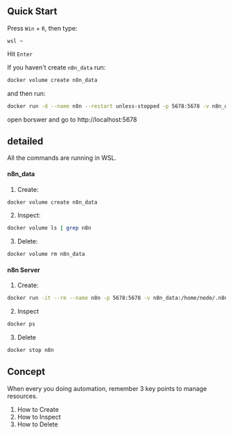 ## Quick Start

Press `Win` + `R`, then type:
```pwsh
wsl ~
```
Hit `Enter`

If you haven't create `n8n_data` run:
```bash
docker volume create n8n_data
```
and then run:
```bash
docker run -d --name n8n --restart unless-stopped -p 5678:5678 -v n8n_data:/home/node/.n8n docker.n8n.io/n8nio/n8n
```
open borswer and go to http://localhost:5678

## detailed
All the commands are running in WSL.
#### n8n_data
1. Create: 
```bash
docker volume create n8n_data
```
2. Inspect:  
```bash
docker volume ls | grep n8n
```
3. Delete:
```bash
docker volume rm n8n_data
```
#### n8n Server
1. Create: 
```bash
docker run -it --rm --name n8n -p 5678:5678 -v n8n_data:/home/node/.n8n docker.n8n.io/n8nio/n8n
```
2. Inspect
```bash
docker ps
```
3. Delete
```bash
docker stop n8n
```


## Concept
When every you doing automation, remember 3 key points to manage resources.
1. How to Create
2. How to Inspect
3. How to Delete
